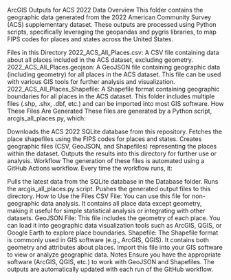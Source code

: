 ArcGIS Outputs for ACS 2022 Data
Overview
This folder contains the geographic data generated from the 2022 American Community Survey (ACS) supplementary dataset. These outputs are processed using Python scripts, specifically leveraging the geopandas and pygris libraries, to map FIPS codes for places and states across the United States.

Files in this Directory
2022_ACS_All_Places.csv: A CSV file containing data about all places included in the ACS dataset, excluding geometry.
2022_ACS_All_Places.geojson: A GeoJSON file containing geographic data (including geometry) for all places in the ACS dataset. This file can be used with various GIS tools for further analysis and visualization.
2022_ACS_All_Places_Shapefile: A Shapefile format containing geographic boundaries for all places in the ACS dataset. This folder includes multiple files (.shp, .shx, .dbf, etc.) and can be imported into most GIS software.
How These Files Are Generated
These files are generated by a Python script, arcgis_all_places.py, which:

Downloads the ACS 2022 SQLite database from this repository.
Fetches the place shapefiles using the FIPS codes for places and states.
Creates geographic files (CSV, GeoJSON, and Shapefiles) representing the places within the dataset.
Outputs the results into this directory for further use or analysis.
Workflow
The generation of these files is automated using a GitHub Actions workflow. Every time the workflow runs, it:

Pulls the latest data from the SQLite database in the Database folder.
Runs the arcgis_all_places.py script.
Pushes the generated output files to this directory.
How to Use the Files
CSV File: You can use this file for non-geographic data analysis. It contains all place data except geometry, making it useful for simple statistical analysis or integrating with other datasets.
GeoJSON File: This file includes the geometry of each place. You can load it into geographic data visualization tools such as ArcGIS, QGIS, or Google Earth to explore place boundaries.
Shapefile: The Shapefile format is commonly used in GIS software (e.g., ArcGIS, QGIS). It contains both geometry and attributes about places. Import this file into your GIS software to view or analyze geographic data.
Notes
Ensure you have the appropriate software (ArcGIS, QGIS, etc.) to work with GeoJSON and Shapefiles.
The outputs are automatically updated with each run of the GitHub workflow.
